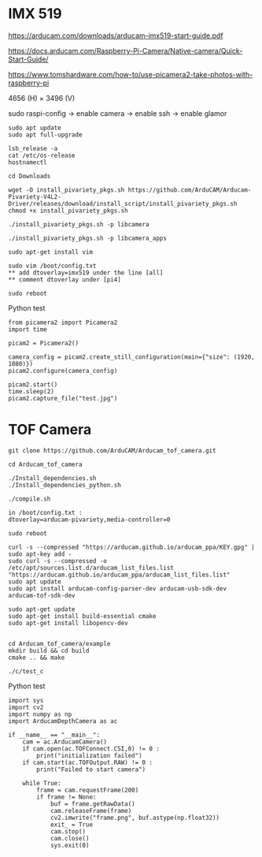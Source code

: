 # IMX 519

https://arducam.com/downloads/arducam-imx519-start-guide.pdf

https://docs.arducam.com/Raspberry-Pi-Camera/Native-camera/Quick-Start-Guide/

https://www.tomshardware.com/how-to/use-picamera2-take-photos-with-raspberry-pi

4656 (H) × 3496 (V)


sudo raspi-config
-> enable camera
-> enable ssh
-> enable glamor

```
sudo apt update
sudo apt full-upgrade

lsb_release -a
cat /etc/os-release
hostnamectl

cd Downloads

wget -O install_pivariety_pkgs.sh https://github.com/ArduCAM/Arducam-Pivariety-V4L2-Driver/releases/download/install_script/install_pivariety_pkgs.sh
chmod +x install_pivariety_pkgs.sh

./install_pivariety_pkgs.sh -p libcamera

./install_pivariety_pkgs.sh -p libcamera_apps

sudo apt-get install vim

sudo vim /boot/config.txt
** add dtoverlay=imx519 under the line [all]
** comment dtoverlay under [pi4]

sudo reboot
```

Python test

```
from picamera2 import Picamera2
import time

picam2 = Picamera2()

camera_config = picam2.create_still_configuration(main={"size": (1920, 1080)})
picam2.configure(camera_config)

picam2.start()
time.sleep(2)
picam2.capture_file("test.jpg")
```

# TOF Camera

```
git clone https://github.com/ArduCAM/Arducam_tof_camera.git

cd Arducam_tof_camera

./Install_dependencies.sh
./Install_dependencies_python.sh

./compile.sh
```

```
in /boot/config.txt :
dtoverlay=arducam-pivariety,media-controller=0

sudo reboot
```

```
curl -s --compressed "https://arducam.github.io/arducam_ppa/KEY.gpg" | sudo apt-key add -
sudo curl -s --compressed -o /etc/apt/sources.list.d/arducam_list_files.list "https://arducam.github.io/arducam_ppa/arducam_list_files.list"
sudo apt update
sudo apt install arducam-config-parser-dev arducam-usb-sdk-dev arducam-tof-sdk-dev

sudo apt-get update
sudo apt-get install build-essential cmake 
sudo apt-get install libopencv-dev


cd Arducam_tof_camera/example
mkdir build && cd build
cmake .. && make

./c/test_c
```

Python test

```
import sys
import cv2
import numpy as np
import ArducamDepthCamera as ac

if __name__ == "__main__":
    cam = ac.ArducamCamera()
    if cam.open(ac.TOFConnect.CSI,0) != 0 :
        print("initialization failed")
    if cam.start(ac.TOFOutput.RAW) != 0 :
        print("Failed to start camera")

    while True:
        frame = cam.requestFrame(200)
        if frame != None:
            buf = frame.getRawData()
            cam.releaseFrame(frame)
            cv2.imwrite("frame.png", buf.astype(np.float32))
            exit_ = True
            cam.stop()
            cam.close()
            sys.exit(0)
```

